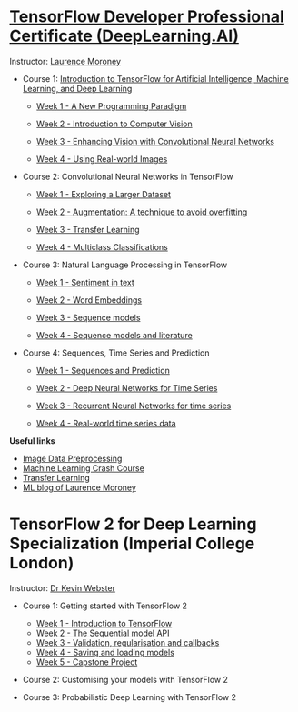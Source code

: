 
# [TensorFlow Developer Professional Certificate (DeepLearning.AI)](https://github.com/skhazaei/TensorFlow-repo/tree/master/TensorFlow%20Developer%20Professional%20Certificate)

Instructor: [Laurence Moroney](https://www.coursera.org/professional-certificates/tensorflow-in-practice)

- Course 1: [Introduction to TensorFlow for Artificial Intelligence, Machine Learning, and Deep Learning](https://github.com/skhazaei/TensorFlow-repo/tree/master/TensorFlow%20Developer%20Professional%20Certificate/01.%20Introduction%20To%20TensorFlow%20Coursera)
  - [Week 1 - A New Programming Paradigm](https://github.com/skhazaei/TensorFlow-repo/tree/master/TensorFlow%20Developer%20Professional%20Certificate/01.%20Introduction%20To%20TensorFlow%20Coursera/Week1%20-%20A%20New%20Programming%20Paradigm)
  
  - [Week 2 - Introduction to Computer Vision](https://github.com/skhazaei/TensorFlow-repo/tree/master/TensorFlow%20Developer%20Professional%20Certificate/01.%20Introduction%20To%20TensorFlow%20Coursera/Week2%20-%20Introduction%20to%20Computer%20Vision)
  
  - [Week 3 - Enhancing Vision with Convolutional Neural Networks](https://github.com/skhazaei/TensorFlow-repo/tree/master/TensorFlow%20Developer%20Professional%20Certificate/01.%20Introduction%20To%20TensorFlow%20Coursera/Week3%20-%20Enhancing%20Vision%20with%20Convolutional%20Neural%20Networks)
  
  - [Week 4 - Using Real-world Images](https://github.com/skhazaei/TensorFlow-repo/tree/master/TensorFlow%20Developer%20Professional%20Certificate/01.%20Introduction%20To%20TensorFlow%20Coursera/Week4%20-%20Using%20Real-world%20Images)

- Course 2: Convolutional Neural Networks in TensorFlow
  - [Week 1 - Exploring a Larger Dataset](https://github.com/skhazaei/TensorFlow-repo/tree/master/TensorFlow%20Developer%20Professional%20Certificate/02.%20Convolutional%20Neural%20Networks%20in%20TensorFlow/Week1%20-%20Exploring%20a%20Larger%20Dataset)
 
  - [Week 2 - Augmentation: A technique to avoid overfitting](https://github.com/skhazaei/TensorFlow-repo/tree/master/TensorFlow%20Developer%20Professional%20Certificate/02.%20Convolutional%20Neural%20Networks%20in%20TensorFlow/Week2%20-%20Augmentation:%20A%20technique%20to%20avoid%20overfitting)
 
  - [Week 3 - Transfer Learning](https://github.com/skhazaei/TensorFlow-repo/tree/master/TensorFlow%20Developer%20Professional%20Certificate/02.%20Convolutional%20Neural%20Networks%20in%20TensorFlow/Week3%20-%20Transfer%20Learning)
 
  - [Week 4 - Multiclass Classifications](https://github.com/skhazaei/TensorFlow-repo/tree/master/TensorFlow%20Developer%20Professional%20Certificate/02.%20Convolutional%20Neural%20Networks%20in%20TensorFlow/Week4%20-%20Multiclass%20Classifications)

- Course 3: Natural Language Processing in TensorFlow
  - [Week 1 - Sentiment in text](https://github.com/skhazaei/TensorFlow-repo/tree/master/TensorFlow%20Developer%20Professional%20Certificate/03.%20Natural%20Language%20Processing%20in%20TensorFlow/Week1%20-%20Sentiment%20in%20text)
 
  - [Week 2 - Word Embeddings](https://github.com/skhazaei/TensorFlow-repo/tree/master/TensorFlow%20Developer%20Professional%20Certificate/03.%20Natural%20Language%20Processing%20in%20TensorFlow/Week2%20-%20Word%20Embeddings)

  - [Week 3 - Sequence models](https://github.com/skhazaei/TensorFlow-repo/tree/master/TensorFlow%20Developer%20Professional%20Certificate/03.%20Natural%20Language%20Processing%20in%20TensorFlow/Week3%20-%20Sequence%20models)
 
  - [Week 4 - Sequence models and literature](https://github.com/skhazaei/TensorFlow-repo/tree/master/TensorFlow%20Developer%20Professional%20Certificate/03.%20Natural%20Language%20Processing%20in%20TensorFlow/Week4%20-%20Sequence%20models%20and%20literature)

- Course 4: Sequences, Time Series and Prediction
  - [Week 1 - Sequences and Prediction](https://github.com/skhazaei/TensorFlow-repo/tree/master/TensorFlow%20Developer%20Professional%20Certificate/04.%20Sequences%2C%20Time%20Series%20and%20Prediction/Week1%20-%20Sequences%20and%20Prediction)
  
  - [Week 2 - Deep Neural Networks for Time Series](https://github.com/skhazaei/TensorFlow-repo/tree/master/TensorFlow%20Developer%20Professional%20Certificate/04.%20Sequences%2C%20Time%20Series%20and%20Prediction/Week2%20-%20Deep%20Neural%20Networks%20for%20Time%20Series)
  
  - [Week 3 - Recurrent Neural Networks for time series](https://github.com/skhazaei/TensorFlow-repo/tree/master/TensorFlow%20Developer%20Professional%20Certificate/04.%20Sequences%2C%20Time%20Series%20and%20Prediction/Week3%20-%20Recurrent%20Neural%20Networks%20for%20time%20series)
  
  - [Week 4 - Real-world time series data](https://github.com/skhazaei/TensorFlow-repo/tree/master/TensorFlow%20Developer%20Professional%20Certificate/04.%20Sequences%2C%20Time%20Series%20and%20Prediction/Week4%20-%20Real-world%20time%20series%20data)
  
  
**Useful links**

- [Image Data Preprocessing](https://keras.io/preprocessing/image)
- [Machine Learning Crash Course](https://developers.google.com/machine-learning/crash-course/validation/check-your-intuition)
- [Transfer Learning](https://www.tensorflow.org/tutorials/images/transfer_learning)
- [ML blog of Laurence Moroney](http://www.laurencemoroney.com/colabs-for-ml-learning/)




# TensorFlow 2 for Deep Learning Specialization (Imperial College London)

Instructor: [Dr Kevin Webster](https://www.coursera.org/specializations/tensorflow2-deeplearning#instructors)

- Course 1: Getting started with TensorFlow 2
  - [Week 1 - Introduction to TensorFlow]()
  - [Week 2 - The Sequential model API]()
  - [Week 3 - Validation, regularisation and callbacks]()
  - [Week 4 - Saving and loading models]()
  - [Week 5 - Capstone Project]()

- Course 2: Customising your models with TensorFlow 2
  
- Course 3: Probabilistic Deep Learning with TensorFlow 2
